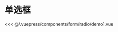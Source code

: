 # 单选框

<common-democode title="基础用法">
  <form-radio-demo1></form-radio-demo1>
  <highlight-code slot="codeText" lang="vue">
<<< @/.vuepress/components/form/radio/demo1.vue
  </highlight-code>
</common-democode>

<form-radio-attr-desc></form-radio-attr-desc>
